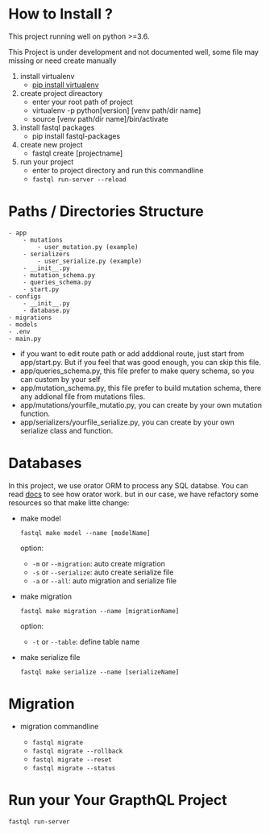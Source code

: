 # How to Install ?

This project running well on python >=3.6.

This Project is under development and not documented well, some file may missing or need create manually

1. install virtualenv
    - [pip install virtualenv](https://pypi.org/project/virtualenv/)
2. create project direactory 
    - enter your root path of project
    - virtualenv -p python[version] [venv path/dir name]
    - source [venv path/dir name]/bin/activate
3. install fastql packages
    - pip install fastql-packages
4. create new project
    - fastql create [projectname]
5. run your project
    - enter to project directory and run this commandline
    - `fastql run-server --reload`


# Paths / Directories Structure

```
- app
    - mutations
        - user_mutation.py (example)
    - serializers
        - user_serialize.py (example)
    - __init__.py
    - mutation_schema.py
    - queries_schema.py
    - start.py
- configs
    - __init__.py
    - database.py
- migrations
- models
- .env
- main.py
```

- if you want to edit route path or add adddional route, just start from app/start.py. But if you feel that was good enough, you can skip this file.
- app/queries_schema.py, this file prefer to make query schema, so you can custom by your self
- app/mutation_schema.py, this file prefer to build mutation schema, there any addional file from mutations files.
- app/mutations/yourfile_mutatio.py, you can create by your own mutation function.
- app/serializers/yourfile_serialize.py, you can create by your own serialize class and function.


# Databases

In this project, we use orator ORM to process any SQL databse. You can read [docs](https://orator-orm.com/docs/orm.html) to see how orator work. but in our case, we have refactory some resources so that make litte change:

- make model
    ``` 
    fastql make model --name [modelName]
    ```

    option:
    - `-m` or `--migration`: auto create migration
    - `-s` or `--serialize`: auto create serialize file
    - `-a` or `--all`: auto migration and serialize file
- make migration
    ``` 
    fastql make migration --name [migrationName]
    ```

    option:
    - `-t` or `--table`: define table name

- make serialize file
    ``` 
    fastql make serialize --name [serializeName]
    ```

# Migration

- migration commandline

    - `fastql migrate`
    - `fastql migrate --rollback`
    - `fastql migrate --reset`
    - `fastql migrate --status`

# Run your Your GrapthQL Project
    
`fastql run-server`



